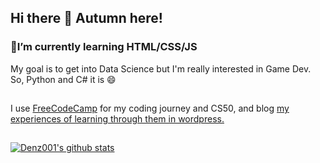 ## Hi there 👋 Autumn here!

### 🌱I’m currently learning HTML/CSS/JS
My goal is to get into Data Science but I'm really interested in Game Dev.
So, Python and C# it is 😄
##
I use <a href="https://www.freecodecamp.org/learn">FreeCodeCamp</a> for my coding journey and CS50, and blog <a href="https://codejourn.wordpress.com">my experiences of learning through them in wordpress.</a>
##
[![Denz001's github stats](https://github-readme-stats.vercel.app/api?username=Denz001&show_icons=true&theme=synthwave)](https://github.com/Denz001/github-readme-stats)


<!--
**Denz001/Denz001** is a ✨ _special_ ✨ repository because its `README.md` (this file) appears on your GitHub profile.

Here are some ideas to get you started:

- 🔭 I’m currently working on ...
- 🌱 I’m currently learning ...
- 👯 I’m looking to collaborate on ...
- 🤔 I’m looking for help with ...
- 💬 Ask me about ...
- 📫 How to reach me: ...
- 😄 Pronouns: ...
- ⚡ Fun fact: ...
-->
